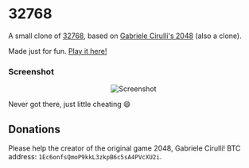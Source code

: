 # 32768
A small clone of [32768](https://gold5472.github.io/32768), based on [Gabriele Cirulli's 2048](http://git.io/2048) (also a clone).

Made just for fun. [Play it here!](http://thereal23.github.io/32768)

### Screenshot

<p align="center">
  <img src="http://screencut.info/photos/17e2ac93d2bb912f087c7514a317a644/SC_112.jpg" alt="Screenshot"/>
</p>

Never got there, just little cheating :smile:


## Donations
Please help the creator of the original game 2048, Gabriele Cirulli!  BTC address: `1Ec6onfsQmoP9kkL3zkpB6c5sA4PVcXU2i`. 
